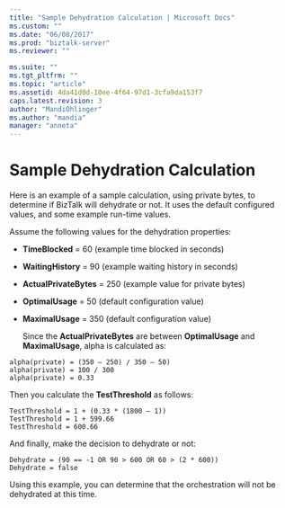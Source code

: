 ```yaml
---
title: "Sample Dehydration Calculation | Microsoft Docs"
ms.custom: ""
ms.date: "06/08/2017"
ms.prod: "biztalk-server"
ms.reviewer: ""

ms.suite: ""
ms.tgt_pltfrm: ""
ms.topic: "article"
ms.assetid: 4da41d0d-10ee-4f64-97d1-3cfa9da153f7
caps.latest.revision: 3
author: "MandiOhlinger"
ms.author: "mandia"
manager: "anneta"
---
```

# Sample Dehydration Calculation
Here is an example of a sample calculation, using private bytes, to determine if BizTalk will dehydrate or not. It uses the default configured values, and some example run-time values.  
  
 Assume the following values for the dehydration properties:  
  
- **TimeBlocked** = 60 (example time blocked in seconds)  
  
- **WaitingHistory** = 90 (example waiting history in seconds)  
  
- **ActualPrivateBytes** = 250 (example value for private bytes)  
  
- **OptimalUsage** = 50 (default configuration value)  
  
- **MaximalUsage** = 350 (default configuration value)  
  
  Since the **ActualPrivateBytes** are between **OptimalUsage** and **MaximalUsage**, alpha is calculated as:  
  
```  
alpha(private) = (350 – 250) / 350 – 50)  
alpha(private) = 100 / 300  
alpha(private) = 0.33  
```  
  
 Then you calculate the **TestThreshold** as follows:  
  
```  
TestThreshold = 1 + (0.33 * (1800 – 1))  
TestThreshold = 1 + 599.66  
TestThreshold = 600.66  
```  
  
 And finally, make the decision to dehydrate or not:  
  
```  
Dehydrate = (90 == -1 OR 90 > 600 OR 60 > (2 * 600))  
Dehydrate = false  
```  
  
 Using this example, you can determine that the orchestration will not be dehydrated at this time.
